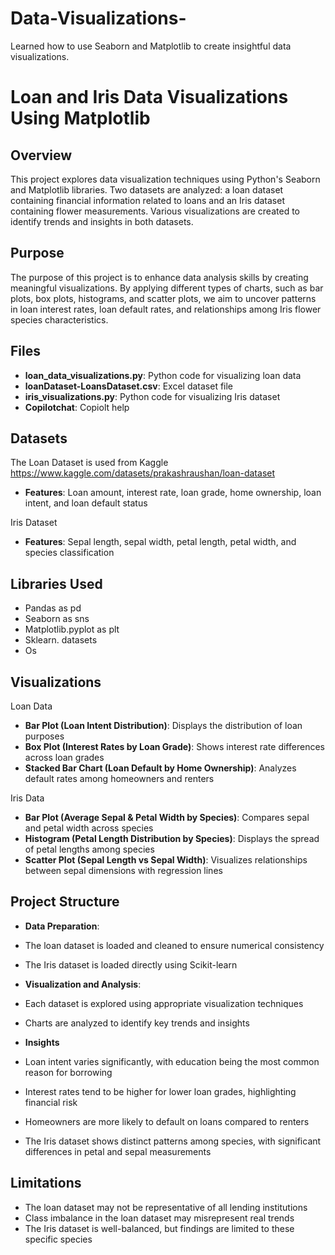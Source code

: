 # Data-Visualizations-
Learned how to use Seaborn and Matplotlib to create insightful data visualizations.

# Loan and Iris Data Visualizations Using Matplotlib

## Overview
This project explores data visualization techniques using Python's Seaborn and Matplotlib libraries. Two datasets are analyzed: a loan dataset containing financial information related to loans and an Iris dataset containing flower measurements. Various visualizations are created to identify trends and insights in both datasets.

## Purpose
The purpose of this project is to enhance data analysis skills by creating meaningful visualizations. By applying different types of charts, such as bar plots, box plots, histograms, and scatter plots, we aim to uncover patterns in loan interest rates, loan default rates, and relationships among Iris flower species characteristics.

## Files
- **loan_data_visualizations.py**: Python code for visualizing loan data
- **loanDataset-LoansDataset.csv**: Excel dataset file 
- **iris_visualizations.py**: Python code for visualizing Iris dataset
- **Copilotchat**: Copiolt help

## Datasets
The Loan Dataset is used from Kaggle 
https://www.kaggle.com/datasets/prakashraushan/loan-dataset
- **Features**: Loan amount, interest rate, loan grade, home ownership, loan intent, and loan default status

Iris Dataset
- **Features**: Sepal length, sepal width, petal length, petal width, and species classification


## Libraries Used
- Pandas as pd
- Seaborn as sns
- Matplotlib.pyplot as plt
- Sklearn. datasets 
- Os 

## Visualizations
Loan Data
- **Bar Plot (Loan Intent Distribution)**: Displays the distribution of loan purposes
- **Box Plot (Interest Rates by Loan Grade)**: Shows interest rate differences across loan grades
- **Stacked Bar Chart (Loan Default by Home Ownership)**: Analyzes default rates among homeowners and renters

Iris Data
- **Bar Plot (Average Sepal & Petal Width by Species)**: Compares sepal and petal width across species
- **Histogram (Petal Length Distribution by Species)**: Displays the spread of petal lengths among species
- **Scatter Plot (Sepal Length vs Sepal Width)**: Visualizes relationships between sepal dimensions with regression lines

## Project Structure
- **Data Preparation**:
- The loan dataset is loaded and cleaned to ensure numerical consistency
- The Iris dataset is loaded directly using Scikit-learn

- **Visualization and Analysis**:
- Each dataset is explored using appropriate visualization techniques
- Charts are analyzed to identify key trends and insights

- **Insights**
- Loan intent varies significantly, with education being the most common reason for borrowing
- Interest rates tend to be higher for lower loan grades, highlighting financial risk
- Homeowners are more likely to default on loans compared to renters
- The Iris dataset shows distinct patterns among species, with significant differences in petal and sepal measurements

## Limitations
- The loan dataset may not be representative of all lending institutions
- Class imbalance in the loan dataset may misrepresent real trends
- The Iris dataset is well-balanced, but findings are limited to these specific species
